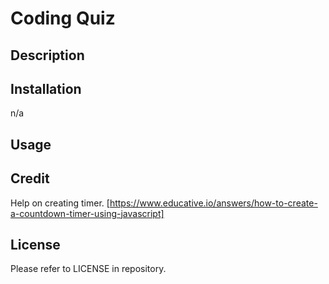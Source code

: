 # Coding Quiz

## Description

## Installation
n/a

## Usage

## Credit
Help on creating timer. [https://www.educative.io/answers/how-to-create-a-countdown-timer-using-javascript]


## License
Please refer to LICENSE in repository. 
